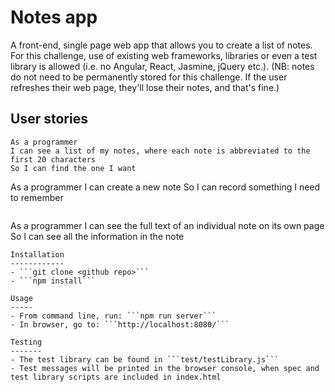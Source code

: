 # Notes app

A front-end, single page web app that allows you to create a list of notes. 
For this challenge, use of existing web frameworks, libraries or even a test library is allowed (i.e. no Angular, React, Jasmine, jQuery etc.).
(NB: notes do not need to be permanently stored for this challenge. If the user refreshes their web page, they'll lose their notes, and that's fine.)

User stories
------------
```
As a programmer
I can see a list of my notes, where each note is abbreviated to the first 20 characters
So I can find the one I want
```
As a programmer
I can create a new note
So I can record something I need to remember
```
```
As a programmer
I can see the full text of an individual note on its own page
So I can see all the information in the note
```
Installation
------------
- ```git clone <github repo>```
- ```npm install```

Usage
-----
- From command line, run: ```npm run server```
- In browser, go to: ```http://localhost:8080/```

Testing
-------
- The test library can be found in ```test/testLibrary.js```
- Test messages will be printed in the browser console, when spec and test library scripts are included in index.html